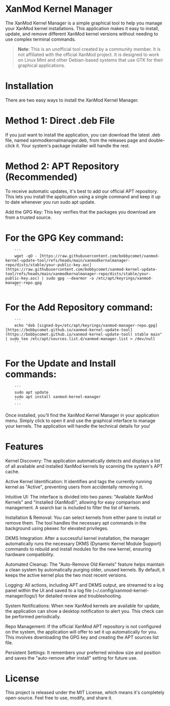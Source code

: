 # **XanMod Kernel Manager**

The XanMod Kernel Manager is a simple graphical tool to help you manage your XanMod kernel installations. This application makes it easy to install, update, and remove different XanMod kernel versions without needing to use complex terminal commands.

> **Note**: This is an unofficial tool created by a community member. It is not affiliated with the official XanMod project. It is designed to work on Linux Mint and other Debian-based systems that use GTK for their graphical applications.

# **Installation**

There are two easy ways to install the XanMod Kernel Manager.

# **Method 1: Direct .deb File**

If you just want to install the application, you can download the latest .deb file, named xanmodkernalmanager.deb, from the releases page and double-click it. Your system's package installer will handle the rest.

# **Method 2: APT Repository (Recommended)**

To receive automatic updates, it's best to add our official APT repository. This lets you install the application using a single command and keep it up to date whenever you run sudo apt update.

Add the GPG Key: This key verifies that the packages you download are from a trusted source.

#  **For the GPG Key command:**
    
        ```
        wget -qO - [https://raw.githubusercontent.com/bobbycomet/xanmod-kernel-update-tool/refs/heads/main/xanmodkernalmanager-repo/dists/stable/your-public-key.asc](https://raw.githubusercontent.com/bobbycomet/xanmod-kernel-update-tool/refs/heads/main/xanmodkernalmanager-repo/dists/stable/your-public-key.asc) | sudo gpg --dearmor -o /etc/apt/keyrings/xanmod-manager-repo.gpg
        ```

# **For the Add Repository command:**
  
        ```
        echo "deb [signed-by=/etc/apt/keyrings/xanmod-manager-repo.gpg] [https://bobbycomet.github.io/xanmod-kernel-update-tool](https://bobbycomet.github.io/xanmod-kernel-update-tool) stable main" | sudo tee /etc/apt/sources.list.d/xanmod-manager.list > /dev/null
        ```

# **For the Update and Install commands:**
   
        ```
        sudo apt update
        sudo apt install xanmod-kernel-manager
        ```
        ```

Once installed, you'll find the XanMod Kernel Manager in your application menu. Simply click to open it and use the graphical interface to manage your kernels. The application will handle the technical details for you!

# **Features**

Kernel Discovery: The application automatically detects and displays a list of all available and installed XanMod kernels by scanning the system's APT cache.

Active Kernel Identification: It identifies and tags the currently running kernel as "Active", preventing users from accidentally removing it.

Intuitive UI: The interface is divided into two panes: "Available XanMod Kernels" and "Installed (XanMod)", allowing for easy comparison and management. A search bar is included to filter the list of kernels.

Installation & Removal: You can select kernels from either pane to install or remove them. The tool handles the necessary apt commands in the background using pkexec for elevated privileges.

DKMS Integration: After a successful kernel installation, the manager automatically runs the necessary DKMS (Dynamic Kernel Module Support) commands to rebuild and install modules for the new kernel, ensuring hardware compatibility.

Automated Cleanup: The "Auto-Remove Old Kernels" feature helps maintain a clean system by automatically purging older, unused kernels. By default, it keeps the active kernel plus the two most recent versions.

Logging: All actions, including APT and DKMS output, are streamed to a log panel within the UI and saved to a log file (~/.config/xanmod-kernel-manager/logs/) for detailed review and troubleshooting.

System Notifications: When new XanMod kernels are available for update, the application can show a desktop notification to alert you. This check can be performed periodically.

Repo Management: If the official XanMod APT repository is not configured on the system, the application will offer to set it up automatically for you. This involves downloading the GPG key and creating the APT sources list file.

Persistent Settings: It remembers your preferred window size and position and saves the "auto-remove after install" setting for future use.



# **License**

This project is released under the MIT License, which means it's completely open-source. Feel free to use, modify, and share it.
